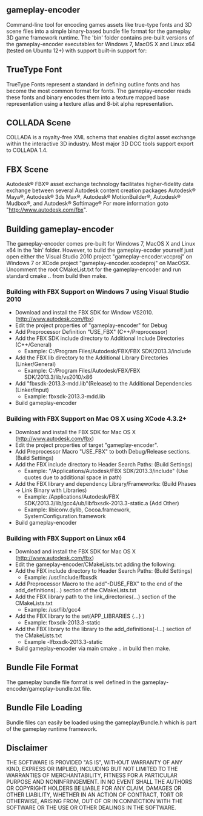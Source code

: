 ## gameplay-encoder
Command-line tool for encoding games assets like true-type fonts and 3D scene files
into a simple binary-based bundle file format for the gameplay 3D game framework runtime. 
The 'bin' folder contains pre-built versions of the gameplay-encoder executables for 
Windows 7, MacOS X and Linux x64 (tested on Ubuntu 12+) with support built-in support for:

## TrueType Font
TrueType Fonts represent a standard in defining outline fonts and has become the 
most common format for fonts. The gameplay-encoder reads these fonts and binary encodes 
them into a texture mapped base representation using a texture atlas and 8-bit alpha
representation.

## COLLADA Scene
COLLADA is a royalty-free XML schema that enables digital asset exchange 
within the interactive 3D industry. Most major 3D DCC tools support export to COLLADA 1.4.

## FBX Scene
Autodesk® FBX® asset exchange technology facilitates higher-fidelity data exchange 
between several Autodesk content creation packages
Autodesk® Maya®, Autodesk® 3ds Max®, Autodesk® MotionBuilder®, Autodesk® Mudbox®, and Autodesk® Softimage®
For more information goto "http://www.autodesk.com/fbx".

## Building gameplay-encoder
The gameplay-encoder comes pre-built for Windows 7, MacOS X and Linux x64 in the 'bin' folder.
However, to build the gameplay-ecoder yourself just open either the 
Visual Studio 2010 project "gameplay-encoder.vccproj" on Windows 7 or
XCode project "gameplay-encoder.xcodeproj" on MacOSX.
Uncomment the root CMakeList.txt for the gameplay-encoder and run standard cmake .. from build then make.

### Building with FBX Support on Windows 7 using Visual Studio 2010
- Download and install the FBX SDK for Window VS2010. (http://www.autodesk.com/fbx)
- Edit the project properties of "gameplay-encoder" for Debug
- Add Preprocessor Definition "USE_FBX" (C++/Preprocessor)
- Add the FBX SDK include directory to Additional Include Directories (C++/General)
  * Example: C:/Program Files/Autodesk/FBX/FBX SDK/2013.3/include
- Add the FBX lib directory to the Additional Library Directories (Linker/General)
  * Example: C:/Program Files/Autodesk/FBX/FBX SDK/2013.3/lib/vs2010/x86
- Add "fbxsdk-2013.3-mdd.lib"(Release) to the Additional Dependencies (Linker/Input)
  * Example: fbxsdk-2013.3-mdd.lib
- Build gameplay-encoder

### Building with FBX Support on Mac OS X using XCode 4.3.2+
- Download and install the FBX SDK for Mac OS X (http://www.autodesk.com/fbx)
- Edit the project properties of target "gameplay-encoder".
- Add Preprocessor Macro "USE_FBX" to both Debug/Release sections. (Build Settings)
- Add the FBX include directory to Header Search Paths: (Build Settings)
  * Example: "/Applications/Autodesk/FBX SDK/2013.3/include" (Use quotes due to additional space in path)
- Add the FBX library and dependency Library/Frameworks: (Build Phases -> Link Binary with Libraries)
  * Example: /Applications/Autodesk/FBX SDK/2013.3/lib/gcc4/ub/libfbxsdk-2013.3-static.a  (Add Other)
  * Example: libiconv.dylib, Cocoa.framework, SystemConfiguration.framework
- Build gameplay-encoder

### Building with FBX Support on Linux x64
- Download and install the FBX SDK for Mac OS X (http://www.autodesk.com/fbx)
- Edit the gameplay-encoder/CMakeLists.txt adding the following:
- Add the FBX include directory to Header Search Paths: (Build Settings)
  * Example: /usr/include/fbxsdk
- Add Preprocessor Macro to the add"-DUSE_FBX" to the end of the add_definitions(...) section of the CMakeLists.txt
- Add the FBX library path to the link_directories(...) section of the CMakeLists.txt
  * Example: /usr/lib/gcc4
- Add the FBX library to the set(APP_LIBRARIES {...} )
  * Example: fbxsdk-2013.3-static
- Add the FBX library to the library to the add_definitions(-l...) section of the CMakeLists.txt
  * Example -lfbxsdk-2013.3-static
- Build gameplay-encoder via main cmake .. in build then make.

## Bundle File Format
The gameplay bundle file format is well defined in the gameplay-encoder/gameplay-bundle.txt file.

## Bundle File Loading
Bundle files can easily be loaded using the gameplay/Bundle.h which is part of the gameplay runtime framework.

## Disclaimer
THE SOFTWARE IS PROVIDED "AS IS", WITHOUT WARRANTY OF ANY KIND, EXPRESS OR IMPLIED, 
INCLUDING BUT NOT LIMITED TO THE WARRANTIES OF MERCHANTABILITY, FITNESS FOR A 
PARTICULAR PURPOSE AND NONINFRINGEMENT. IN NO EVENT SHALL THE AUTHORS OR COPYRIGHT 
HOLDERS BE LIABLE FOR ANY CLAIM, DAMAGES OR OTHER LIABILITY, WHETHER IN AN ACTION OF CONTRACT, 
TORT OR OTHERWISE, ARISING FROM, OUT OF OR IN CONNECTION WITH THE SOFTWARE OR THE USE OR 
OTHER DEALINGS IN THE SOFTWARE.
